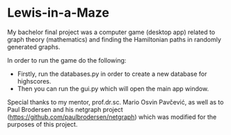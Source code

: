# Lewis-in-a-Maze
My bachelor final project was a computer game (desktop app) related to graph theory (mathematics) and finding the Hamiltonian paths in randomly generated graphs.

In order to run the game do the following:
  - Firstly, run the databases.py in order to create a new database for highscores.
  - Then you can run the gui.py which will open the main app window.
 
Special thanks to my mentor, prof.dr.sc. Mario Osvin Pavčević, as well as to Paul Brodersen and his netgraph project (https://github.com/paulbrodersen/netgraph) which was modified for the purposes of this project.
